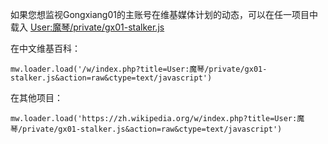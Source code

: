 如果您想监视Gongxiang01的主账号在维基媒体计划的动态，可以在任一项目中载入 [User:魔琴/private/gx01-stalker.js](https://zh.wikipedia.org/wiki/User:魔琴/private/gx01-stalker.js)

在中文维基百科：
```
mw.loader.load('/w/index.php?title=User:魔琴/private/gx01-stalker.js&action=raw&ctype=text/javascript')
```

在其他项目：
```
mw.loader.load('https://zh.wikipedia.org/w/index.php?title=User:魔琴/private/gx01-stalker.js&action=raw&ctype=text/javascript')
```
